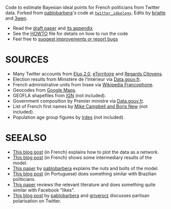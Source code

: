 Code to estimate Bayesian ideal points for French politicians from Twitter data. Forked from [pablobarbera](https://github.com/pablobarbera)'s code at [`twitter_ideology`](https://github.com/pablobarbera/twitter_ideology/). Edits by [briatte](https://github.com/briatte) and [3wen](https://github.com/3wen). 

- Read the [draft paper](http://f.briatte.org/research/spq-paper.pdf) and [its appendix](http://f.briatte.org/research/spq-appendix.pdf)
- See the [HOWTO](HOWTO.md) file for details on how to run the code
- Feel free to [suggest improvements or report bugs](https://github.com/briatte/elus/issues)

# SOURCES

- Many Twitter accounts from [Elus 2.0](http://www.elus20.fr/elus-web-facebook-twitter/), [eTerritoire](http://www.eterritoire.fr/blog/category/statistiques-twitter/) and [Regards Citoyens](http://www.regardscitoyens.org/).
- Election results from Ministère de l'Intérieur via [Data.gouv.fr](https://www.data.gouv.fr).
- French administrative units from Insee via [Wikipedia Francophone](https://fr.wikipedia.org/wiki/).
- Geocodes from [Google Maps](https://developers.google.com/maps/).
- GEOFLA shapefiles from [IGN](http://professionnels.ign.fr/geofla) (not included).
- Government composition by Premier ministre via [Data.gouv.fr](https://www.data.gouv.fr).
- List of French first names by [Mike Campbell and Boris New](http://www.lexique.org/public/prenoms.php) (not included).
- Population age group figures by [Irdes](https://www.data.gouv.fr/fr/datasets/population-par-tranche-d-age-et-sexe-estimations-localisees-de-population/) (not included).

# SEEALSO

- [This blog post](http://politbistro.hypotheses.org/2589) (in French) explains how to plot the data as a network.
- [This blog post](http://politbistro.hypotheses.org/2604) (in French) shows some intermediary results of the model.
- [This paper](https://files.nyu.edu/pba220/public/barbera_twitter_ideal_points.pdf) by [pablobarbera](https://github.com/pablobarbera) explains the nuts and bolts of the model.
- [This blog post](http://stats2u.blogspot.fr/2015/03/ideologia-de-politicos-usando-o-twitter.html) (in Portuguese) does something similar with Brazilian politicians.
- [This paper](http://dx.doi.org/10.1017/S0003055414000525) reviews the relevant literature and does something quite similar with Facebook "likes".
- [This blog post](http://blogs.lse.ac.uk/europpblog/2014/12/09/political-discussions-on-twitter-during-elections-are-dominated-by-those-with-extreme-views/) by [pablobarbera](https://github.com/pablobarbera) and [griverorz](https://github.com/griverorz) discusses partisan polarisation on Twitter.
